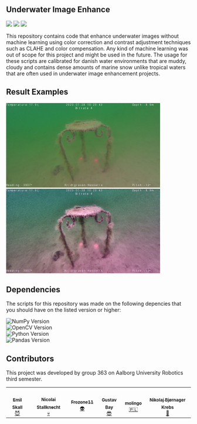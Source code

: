 ## Underwater Image Enhance
<a href="#sec_contributors"><img src="https://img.shields.io/badge/Authors-Group%20363-blue.svg"></a> ![](https://img.shields.io/badge/Python-v.3.11.5-brightgreen.svg) ![](https://img.shields.io/badge/OpenCV-4.8.1-brightgreen.svg)

This repository contains code that enhance underwater images without machine learning using color correction and contrast adjustment techniques such as CLAHE and color compensation.
Any kind of machine learning was out of scope for this project and might be used in the future. The usage for these scripts are calibrated for danish water environments that are muddy, cloudy and 
contains dense amounts of marine snow unlike tropical waters that are often used in underwater image enhancement projects.

## Result Examples
<img src="results/stool_before.jpg" width="420" height="230" align=center/> <img src="results/stool_after.jpg" width="420" height="230" align=center/>

## Dependencies
The scripts for this repository was made on the following depencies that you should have on the listed version or higher:


![NumPy Version](https://img.shields.io/badge/NumPy-v.1.26.0%20-blue.svg)\
![OpenCV Version](https://img.shields.io/badge/OpenCV-v.4.8.1%20-blue.svg)\
![Python Version](https://img.shields.io/badge/Python-v.3.11.5%20-blue.svg)\
![Pandas Version](https://img.shields.io/badge/pandas-v.2.1.3%20-blue.svg)

## Contributors
This project was developed by group 363 on Aalborg University Robotics third semester.

<section id="sec_contributors">
<table>
  <tr> 
    <td align="center"><a target="_blank" rel="noreferrer noopener" href="https://github.com/emilskall"><img src="https://avatars.githubusercontent.com/u/113020798?v=4" width="100px;" alt=""/><br/><sub><b>Emil Skall</b></sub></a></br><a href="gttps://github.com/emilskall" title="">😈</a></td>
    <td align="center"><a target="_blank" rel="noreferrer noopener" href="https://github.com/nicopiko"><img src="https://avatars.githubusercontent.com/u/117265455?v=4" width="100px;" alt=""/><br/><sub><b>Nicolai Stallknecht</b></sub></a></br><a href="gttps://github.com/nicopiko" title="">💀</a></td>
    <td align="center"><a target="_blank" rel="noreferrer noopener" href="https://github.com/frozone11"><img src="https://avatars.githubusercontent.com/u/114681419?v=4" width="100px;" alt=""/><br/><sub><b>Frozone11</b></sub></a></br><a href="gttps://github.com/frozone11" title="">👽</a></td>
    <td align="center"><a target="_blank" rel="noreferrer noopener"  href="https://github.com/Gustav-Bay"><img src="https://avatars.githubusercontent.com/u/120191982?v=4" width="100px;" alt=""/><br/><sub><b>Gustav Bay</b></sub></a></br><a href="gttps://github.com/Gustav-Bay" title="">😎</a></td>
    <td align="center"><a target="_blank" rel="noreferrer noopener" href="https://github.com/molingo"><img src="https://avatars.githubusercontent.com/u/120170510?v=4" width="100px;" alt=""/><br/><sub><b>molingo</b></sub></a></br><a href="gttps://github.com/molingo" title="">🇵🇱</a></td>
    <td align="center"><a target="_blank" rel="noreferrer noopener" href="https://github.com/nikobk"><img src="https://avatars.githubusercontent.com/u/112914618?v=4" width="100px;" alt=""/><br/><sub><b>Nikolaj Bjørnager Krebs</b></sub></a></br><a href="gttps://github.com/nikobk" title="">🤠</a></td>
  </tr>
</table>
